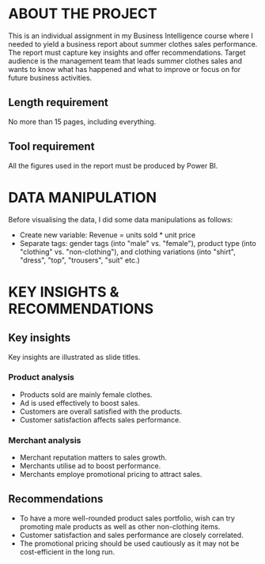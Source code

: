 # ABOUT THE PROJECT
This is an individual assignment in my Business Intelligence course where I needed to yield a business report about summer clothes sales performance. The report must capture key insights and offer recommendations. Target audience is the management team that leads summer clothes sales and wants to know what has happened and what to improve or focus on for future business activities.

## Length requirement
No more than 15 pages, including everything.

## Tool requirement
All the figures used in the report must be produced by Power BI.

# DATA MANIPULATION
Before visualising the data, I did some data manipulations as follows:
- Create new variable: Revenue = units sold * unit price
- Separate tags: gender tags (into "male" vs. "female"), product type (into "clothing" vs. "non-clothing"), and clothing variations (into "shirt", "dress", "top", "trousers", "suit" etc.)

# KEY INSIGHTS & RECOMMENDATIONS
## Key insights
Key insights are illustrated as slide titles.

### Product analysis
- Products sold are mainly female clothes.
- Ad is used effectively to boost sales.
- Customers are overall satisfied with the products.
- Customer satisfaction affects sales performance.

### Merchant analysis
- Merchant reputation matters to sales growth.
- Merchants utilise ad to boost performance.
- Merchants employe promotional pricing to attract sales.

## Recommendations
- To have a more well-rounded product sales portfolio, wish can try promoting male products as well as other non-clothing items.
- Customer satisfaction and sales performance are closely correlated.
- The promotional pricing should be used cautiously as it may not be cost-efficient in the long run.
